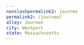 ```yaml
---
﻿nonslashpermalink2: journee
permalink2: /journee/
alley: Journee
city: Westport
state: Massachusetts
---
```

